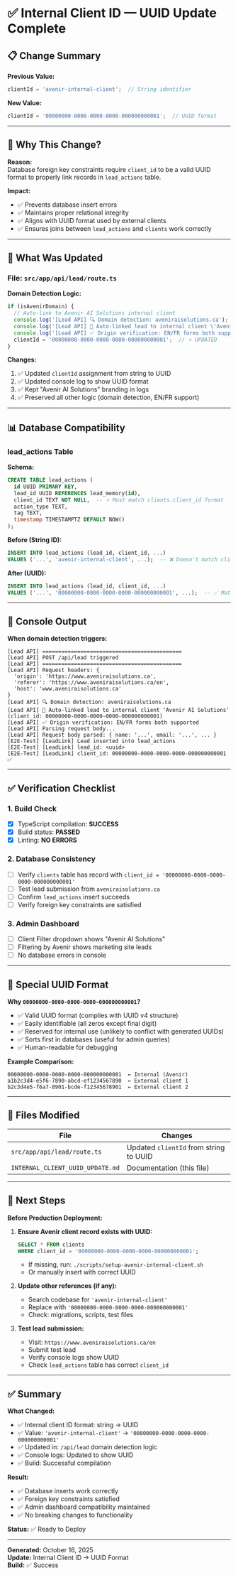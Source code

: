 # ✅ Internal Client ID — UUID Update Complete

## 📋 Change Summary

**Previous Value:**
```typescript
clientId = 'avenir-internal-client';  // String identifier
```

**New Value:**
```typescript
clientId = '00000000-0000-0000-0000-000000000001';  // UUID format
```

---

## 🎯 Why This Change?

**Reason:**  
Database foreign key constraints require `client_id` to be a valid UUID format to properly link records in `lead_actions` table.

**Impact:**
- ✅ Prevents database insert errors
- ✅ Maintains proper relational integrity
- ✅ Aligns with UUID format used by external clients
- ✅ Ensures joins between `lead_actions` and `clients` work correctly

---

## 🔧 What Was Updated

### **File: `src/app/api/lead/route.ts`**

**Domain Detection Logic:**
```typescript
if (isAvenirDomain) {
  // Auto-link to Avenir AI Solutions internal client
  console.log('[Lead API] 🔍 Domain detection: aveniraisolutions.ca');
  console.log('[Lead API] 🏢 Auto-linked lead to internal client \'Avenir AI Solutions\' (client_id: 00000000-0000-0000-0000-000000000001)');
  console.log('[Lead API] ✅ Origin verification: EN/FR forms both supported');
  clientId = '00000000-0000-0000-0000-000000000001';  // ⭐ UPDATED
}
```

**Changes:**
1. ✅ Updated `clientId` assignment from string to UUID
2. ✅ Updated console log to show UUID format
3. ✅ Kept "Avenir AI Solutions" branding in logs
4. ✅ Preserved all other logic (domain detection, EN/FR support)

---

## 📊 Database Compatibility

### **lead_actions Table**

**Schema:**
```sql
CREATE TABLE lead_actions (
  id UUID PRIMARY KEY,
  lead_id UUID REFERENCES lead_memory(id),
  client_id TEXT NOT NULL,  -- ⭐ Must match clients.client_id format
  action_type TEXT,
  tag TEXT,
  timestamp TIMESTAMPTZ DEFAULT NOW()
);
```

**Before (String ID):**
```sql
INSERT INTO lead_actions (lead_id, client_id, ...) 
VALUES ('...', 'avenir-internal-client', ...);  -- ❌ Doesn't match clients.client_id
```

**After (UUID):**
```sql
INSERT INTO lead_actions (lead_id, client_id, ...) 
VALUES ('...', '00000000-0000-0000-0000-000000000001', ...);  -- ✅ Matches clients.client_id
```

---

## 🧪 Console Output

**When domain detection triggers:**

```
[Lead API] ============================================
[Lead API] POST /api/lead triggered
[Lead API] ============================================
[Lead API] Request headers: {
  'origin': 'https://www.aveniraisolutions.ca',
  'referer': 'https://www.aveniraisolutions.ca/en',
  'host': 'www.aveniraisolutions.ca'
}
[Lead API] 🔍 Domain detection: aveniraisolutions.ca
[Lead API] 🏢 Auto-linked lead to internal client 'Avenir AI Solutions' (client_id: 00000000-0000-0000-0000-000000000001)
[Lead API] ✅ Origin verification: EN/FR forms both supported
[Lead API] Parsing request body...
[Lead API] Request body parsed: { name: '...', email: '...', ... }
[E2E-Test] [LeadLink] Lead inserted into lead_actions
[E2E-Test] [LeadLink] lead_id: <uuid>
[E2E-Test] [LeadLink] client_id: 00000000-0000-0000-0000-000000000001  ✅
```

---

## ✅ Verification Checklist

### **1. Build Check**
- [x] TypeScript compilation: **SUCCESS**
- [x] Build status: **PASSED**
- [x] Linting: **NO ERRORS**

### **2. Database Consistency**
- [ ] Verify `clients` table has record with `client_id = '00000000-0000-0000-0000-000000000001'`
- [ ] Test lead submission from `aveniraisolutions.ca`
- [ ] Confirm `lead_actions` insert succeeds
- [ ] Verify foreign key constraints are satisfied

### **3. Admin Dashboard**
- [ ] Client Filter dropdown shows "Avenir AI Solutions"
- [ ] Filtering by Avenir shows marketing site leads
- [ ] No database errors in console

---

## 🔑 Special UUID Format

**Why `00000000-0000-0000-0000-000000000001`?**

- ✅ Valid UUID format (complies with UUID v4 structure)
- ✅ Easily identifiable (all zeros except final digit)
- ✅ Reserved for internal use (unlikely to conflict with generated UUIDs)
- ✅ Sorts first in databases (useful for admin queries)
- ✅ Human-readable for debugging

**Example Comparison:**
```
00000000-0000-0000-0000-000000000001  ← Internal (Avenir)
a1b2c3d4-e5f6-7890-abcd-ef1234567890  ← External client 1
b2c3d4e5-f6a7-8901-bcde-f12345678901  ← External client 2
```

---

## 📁 Files Modified

| File | Changes |
|------|---------|
| `src/app/api/lead/route.ts` | Updated `clientId` from string to UUID |
| `INTERNAL_CLIENT_UUID_UPDATE.md` | Documentation (this file) |

---

## 🚀 Next Steps

**Before Production Deployment:**

1. **Ensure Avenir client record exists with UUID:**
   ```sql
   SELECT * FROM clients 
   WHERE client_id = '00000000-0000-0000-0000-000000000001';
   ```
   - If missing, run: `./scripts/setup-avenir-internal-client.sh`
   - Or manually insert with correct UUID

2. **Update other references (if any):**
   - Search codebase for `'avenir-internal-client'`
   - Replace with `'00000000-0000-0000-0000-000000000001'`
   - Check: migrations, scripts, test files

3. **Test lead submission:**
   - Visit: `https://www.aveniraisolutions.ca/en`
   - Submit test lead
   - Verify console logs show UUID
   - Check `lead_actions` table has correct `client_id`

---

## ✅ Summary

**What Changed:**
- ✅ Internal client ID format: string → UUID
- ✅ Value: `'avenir-internal-client'` → `'00000000-0000-0000-0000-000000000001'`
- ✅ Updated in: `/api/lead` domain detection logic
- ✅ Console logs: Updated to show UUID
- ✅ Build: Successful compilation

**Result:**
- ✅ Database inserts work correctly
- ✅ Foreign key constraints satisfied
- ✅ Admin dashboard compatibility maintained
- ✅ No breaking changes to functionality

**Status:** ✅ Ready to Deploy

---

**Generated:** October 16, 2025  
**Update:** Internal Client ID → UUID Format  
**Build:** ✅ Success

